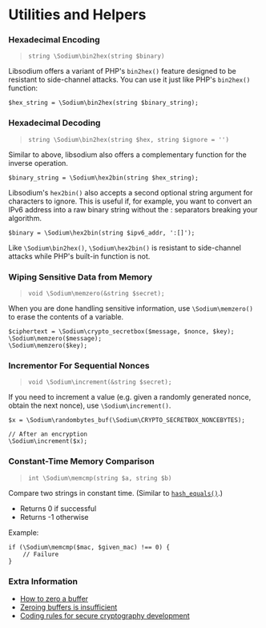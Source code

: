 # Utilities and Helpers

<h3 id="bin2hex">Hexadecimal Encoding</h3>

> `string \Sodium\bin2hex(string $binary)`

Libsodium offers a variant of PHP's `bin2hex()` feature designed to be resistant
to side-channel attacks. You can use it just like PHP's `bin2hex()` function:

    $hex_string = \Sodium\bin2hex(string $binary_string);

<h3 id="hex2bin">Hexadecimal Decoding</h3>

> `string \Sodium\bin2hex(string $hex, string $ignore = '')`

Similar to above, libsodium also offers a complementary function for the inverse
operation.

    $binary_string = \Sodium\hex2bin(string $hex_string);

Libsodium's `hex2bin()` also accepts a second optional string argument for
characters to ignore. This is useful if, for example, you want to convert an
IPv6 address into a raw binary string without the : separators breaking your
algorithm.

    $binary = \Sodium\hex2bin(string $ipv6_addr, ':[]');

Like `\Sodium\bin2hex()`, `\Sodium\hex2bin()` is resistant to side-channel
attacks while PHP's built-in function is not.

<h3 id="memzero">Wiping Sensitive Data from Memory</h3>

> `void \Sodium\memzero(&string $secret);`

When you are done handling sensitive information, use `\Sodium\memzero()` to erase
the contents of a variable.

    $ciphertext = \Sodium\crypto_secretbox($message, $nonce, $key);
    \Sodium\memzero($message);
    \Sodium\memzero($key);

<h3 id="increment">Incrementor For Sequential Nonces</h3>

> `void \Sodium\increment(&string $secret);`

If you need to increment a value (e.g. given a randomly generated nonce, obtain
the next nonce), use `\Sodium\increment()`.

    $x = \Sodium\randombytes_buf(\Sodium\CRYPTO_SECRETBOX_NONCEBYTES);
    
    // After an encryption
    \Sodium\increment($x);

<h3 id="memcmp">Constant-Time Memory Comparison</h3>

> `int \Sodium\memcmp(string $a, string $b)`

Compare two strings in constant time. (Similar to [`hash_equals()`](https://secure.php.net/hash_equals).)

* Returns 0 if successful
* Returns -1 otherwise

Example:

    if (\Sodium\memcmp($mac, $given_mac) !== 0) {
        // Failure
    }

### Extra Information

* [How to zero a buffer](http://www.daemonology.net/blog/2014-09-04-how-to-zero-a-buffer.html)
* [Zeroing buffers is insufficient](http://www.daemonology.net/blog/2014-09-06-zeroing-buffers-is-insufficient.html)
* [Coding rules for secure cryptography development](https://cryptocoding.net/index.php/Coding_rules)
